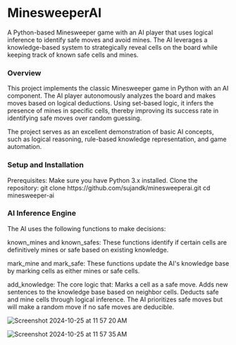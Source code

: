 # MinesweeperAI

A Python-based Minesweeper game with an AI player that uses logical inference to identify safe moves and avoid mines. The AI leverages a knowledge-based system to strategically reveal cells on the board while keeping track of known safe cells and mines.

<h3>Overview</h3>
This project implements the classic Minesweeper game in Python with an AI component. The AI player autonomously analyzes the board and makes moves based on logical deductions. Using set-based logic, it infers the presence of mines in specific cells, thereby improving its success rate in identifying safe moves over random guessing.

The project serves as an excellent demonstration of basic AI concepts, such as logical reasoning, rule-based knowledge representation, and game automation.

<h3>Setup and Installation</h3>
Prerequisites: Make sure you have Python 3.x installed.
Clone the repository: git clone https://github.com/sujandk/minesweeperai.git
                      cd minesweeper-ai

<h3>AI Inference Engine</h3>
The AI uses the following functions to make decisions:

known_mines and known_safes: These functions identify if certain cells are definitively mines or safe based on existing knowledge.

mark_mine and mark_safe: These functions update the AI's knowledge base by marking cells as either mines or safe cells.

add_knowledge: The core logic that:
  Marks a cell as a safe move.
  Adds new sentences to the knowledge base based on neighbor cells.
  Deducts safe and mine cells through logical inference.
  The AI prioritizes safe moves but will make a random move if no safe moves are deducible.

![Screenshot 2024-10-25 at 11 57 20 AM](https://github.com/user-attachments/assets/eb0bfa8a-0513-4cae-839e-724f5634a76f)

![Screenshot 2024-10-25 at 11 57 35 AM](https://github.com/user-attachments/assets/90e0a9a6-f71a-4967-a568-5366448b0286)





